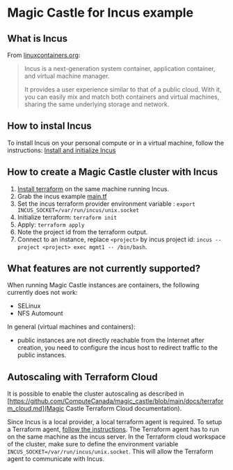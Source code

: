 # Magic Castle for Incus example

## What is Incus

From [linuxcontainers.org](https://linuxcontainers.org/incus/#what-is-incus):
> Incus is a next-generation system container, application container, and virtual machine manager.
>
> It provides a user experience similar to that of a public cloud. With it, you can easily mix and match both containers and virtual machines, sharing the same underlying storage and network.


## How to instal Incus

To install Incus on your personal compute or in a virtual machine,
follow the instructions: [Install and initialize Incus](https://linuxcontainers.org/incus/docs/main/tutorial/first_steps/#install-and-initialize-incus)

## How to create a Magic Castle cluster with Incus

1. [Install terraform](https://developer.hashicorp.com/terraform/install) on the same machine running Incus.
2. Grab the incus example [main.tf](./main.tf)
3. Set the incus terraform provider environment variable : `export INCUS_SOCKET=/var/run/incus/unix.socket`
4. Initialize terraform: `terraform init`
5. Apply: `terraform apply`
6. Note the project id from the terraform output.
7. Connect to an instance, replace `<project>` by incus project id: `incus --project <project> exec mgmt1 -- /bin/bash`.

## What features are not currently supported?

When running Magic Castle instances are containers, the following currently does not work:
- SELinux
- NFS Automount

In general (virtual machines and containers):
- public instances are not directly reachable from the Internet after creation,
you need to configure the incus host to redirect traffic to the public instances.

## Autoscaling with Terraform Cloud

It is possible to enable the cluster autoscaling as described in
[https://github.com/ComputeCanada/magic_castle/blob/main/docs/terraform_cloud.md](Magic Castle Terraform Cloud documentation).

Since Incus is a local provider, a local terraform agent is required.
To setup a Terraform agent, [follow the instructions](https://developer.hashicorp.com/terraform/tutorials/cloud/cloud-agents).
The Terraform agent has to run on the same machine as the incus server. In the Terraform cloud workspace of the cluster, make
sure to define the environment variable `INCUS_SOCKET=/var/run/incus/unix.socket`. This will allow the Terraform agent to
communicate with Incus.

